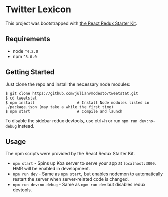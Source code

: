 Twitter Lexicon
=======================
This project was bootstrapped with [the React Redux Starter Kit](https://github.com/davezuko/react-redux-starter-kit).

Requirements
------------

* node `^4.2.0`
* npm `^3.0.0`

Getting Started
---------------

Just clone the repo and install the necessary node modules:

```shell
$ git clone https://github.com/julianvmodesto/tweetstat.git
$ cd tweetstat
$ npm install                   # Install Node modules listed in ./package.json (may take a while the first time)
$ npm start                     # Compile and launch
```
To disable the sidebar redux devtools, use ctrl+h or run `npm run dev:no-debug` instead.

Usage
-----

The npm scripts were provided by the React Redux Starter Kit.

* `npm start` - Spins up Koa server to serve your app at `localhost:3000`. HMR will be enabled in development.
* `npm run dev` - Same as `npm start`, but enables nodemon to automatically restart the server when server-related code is changed.
* `npm run dev:no-debug` - Same as `npm run dev` but disables redux devtools.
